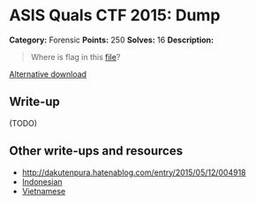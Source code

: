 # ASIS Quals CTF 2015: Dump

**Category:** Forensic
**Points:** 250
**Solves:** 16
**Description:**

> Where is flag in this [file](http://tasks.asis-ctf.ir/dump_afd637ec02406cd89caed36d74849cf1)?

[Alternative download](https://mega.nz/#!HMFBHRBR!g08oZoXkyqvB_NcJdpP4Rt36gp2Q3ug0ZXKJhVk-F1g)

## Write-up

(TODO)

## Other write-ups and resources

* <http://dakutenpura.hatenablog.com/entry/2015/05/12/004918>
* [Indonesian](https://github.com/rentjongteam/write-ups-2015/tree/master/asis-quals-2015/dump)
* [Vietnamese](https://babyphd.net/2015/05/asis-quals-ctf-2015-grids-writeup/)
